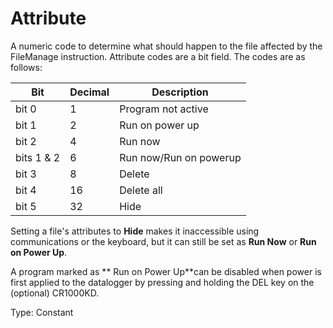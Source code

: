 # Attribute

A numeric code to determine what should happen to the file affected by the FileManage instruction. Attribute codes are a bit field. The codes are as follows:

| Bit        | Decimal | Description            |
| ---------- | ------- | ---------------------- |
| bit 0      | 1       | Program not active     |
| bit 1      | 2       | Run on power up        |
| bit 2      | 4       | Run now                |
| bits 1 & 2 | 6       | Run now/Run on powerup |
| bit 3      | 8       | Delete                 |
| bit 4      | 16      | Delete all             |
| bit 5      | 32      | Hide                   |

Setting a file's attributes to **Hide** makes it inaccessible using communications or the keyboard, but it can still be set as **Run Now** or **Run on Power Up**.

A program marked as ** Run on Power Up**can be disabled when power is first applied to the datalogger by pressing and holding the DEL key on the (optional) CR1000KD.

Type: Constant
